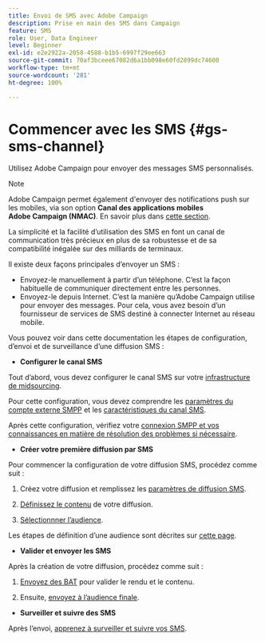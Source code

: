 ```yaml
---
title: Envoi de SMS avec Adobe Campaign
description: Prise en main des SMS dans Campaign
feature: SMS
role: User, Data Engineer
level: Beginner
exl-id: e2e2922a-2058-4588-b1b5-6997f29ee663
source-git-commit: 70af3bceee67082d6a1bb098e60fd2899dc74600
workflow-type: tm+mt
source-wordcount: '281'
ht-degree: 100%

---
```


# Commencer avec les SMS {#gs-sms-channel}

Utilisez Adobe Campaign pour envoyer des messages SMS personnalisés.

>[!NOTE]
>
>Adobe Campaign permet également d&#39;envoyer des notifications push sur les mobiles, via son option **Canal des applications mobiles Adobe Campaign (NMAC)**. En savoir plus dans [cette section](../push.md).

La simplicité et la facilité d’utilisation des SMS en font un canal de communication très précieux en plus de sa robustesse et de sa compatibilité inégalée sur des milliards de terminaux.

Il existe deux façons principales d’envoyer un SMS :

* Envoyez-le manuellement à partir d’un téléphone. C’est la façon habituelle de communiquer directement entre les personnes.
* Envoyez-le depuis Internet. C’est la manière qu’Adobe Campaign utilise pour envoyer des messages. Pour cela, vous avez besoin d’un fournisseur de services de SMS destiné à connecter Internet au réseau mobile.

Vous pouvez voir dans cette documentation les étapes de configuration, d’envoi et de surveillance d’une diffusion SMS :

* **Configurer le canal SMS**

Tout d’abord, vous devez configurer le canal SMS sur votre [infrastructure de midsourcing](sms-mid-sourcing.md).

<!--The steps depend on the platform: either you have [a standalone instance](sms-standalone-instance.md) or you are in [a mid-sourcing infrastructure](sms-mid-sourcing.md).-->

Pour cette configuration, vous devez comprendre les [paramètres du compte externe SMPP](smpp-external-account.md) et les [ caractéristiques du canal SMS](sms-channel.md).

Après cette configuration, vérifiez votre [connexion SMPP et vos connaissances en matière de résolution des problèmes si nécessaire](smpp-connection.md).

* **Créer votre première diffusion par SMS**

Pour commencer la configuration de votre diffusion SMS, procédez comme suit :

1. Créez votre diffusion et remplissez les [paramètres de diffusion SMS](sms-delivery-settings.md).

1. [Définissez le contenu](sms-content.md) de votre diffusion.

1. [Sélectionnner l’audience](sms-audience.md).

Les étapes de définition d’une audience sont décrites sur [cette page](../../audiences/create-audiences.md).

* **Valider et envoyer les SMS**

Après la création de votre diffusion, procédez comme suit :

1. [Envoyez des BAT](sms-proofs.md) pour valider le rendu et le contenu.

1. Ensuite, [envoyez à l’audience finale](sms-send.md).

* **Surveiller et suivre des SMS**

Après l’envoi, [apprenez à surveiller et suivre vos SMS](sms-monitor.md).
